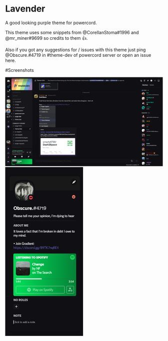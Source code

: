 # Lavender

A good looking purple theme for powercord.

This theme uses some snippets from @CorellanStoma#1996 and @mr_miner#9699 so credits to them 👍.

Also if you got any suggestions for / issues with this theme just ping @Obscure.#4719 in #theme-dev of powercord server or open an issue here.

#Screenshots

<img src="./screenshots/1.png" alt="screenshot1">
<br>
<img src="./screenshots/2.png" alt="screenshot2">
